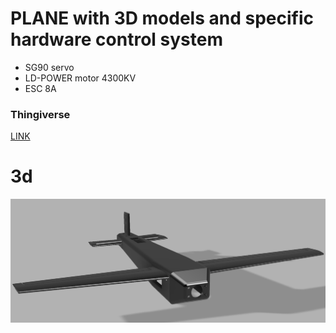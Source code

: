 # PLANE  with 3D models and specific hardware control system 

* SG90 servo
* LD-POWER motor 4300KV
* ESC 8A 

### Thingiverse
[LINK](https://www.thingiverse.com/thing:6716661)

# 3d

![global view](./global-view.png)

